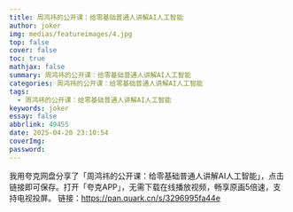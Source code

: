 ```yaml
---
title: 周鸿祎的公开课：给零基础普通人讲解AI人工智能
author: joker
img: medias/featureimages/4.jpg
top: false
cover: false
toc: true
mathjax: false
summary: 周鸿祎的公开课：给零基础普通人讲解AI人工智能
categories: 周鸿祎的公开课：给零基础普通人讲解AI人工智能
tags:
  - 周鸿祎的公开课：给零基础普通人讲解AI人工智能
keywords: joker
essay: false
abbrlink: 49455
date: 2025-04-20 23:10:54
coverImg:
password:
---
```


我用夸克网盘分享了「周鸿祎的公开课：给零基础普通人讲解AI人工智能」，点击链接即可保存。打开「夸克APP」，无需下载在线播放视频，畅享原画5倍速，支持电视投屏。
链接：https://pan.quark.cn/s/3296995fa44e
